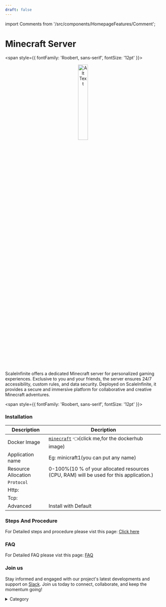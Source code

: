 ```yaml
---
draft: false
---
```

import Comments from '/src/components/HomepageFeatures/Comment';

 



# Minecraft Server

<span style={{ fontFamily: 'Roobert, sans-serif', fontSize: '12pt' }}>

<p align="center">
  <img src="/img/ssd.jpg" alt="Alt Text" width="25%"/>
</p>

ScaleInfinite offers a dedicated Minecraft server for personalized gaming experiences. Exclusive to you and your friends, the server ensures 24/7 accessibility, custom rules, and data security. Deployed on ScaleInfinite, it provides a secure and immersive platform for collaborative and creative Minecraft adventures.

</span>


<span style={{ fontFamily: 'Roobert, sans-serif', fontSize: '12pt' }}>

### Installation


|  Description          | Decription                                                                                                               | 
| --------------------- | ------                                                                                                                   | 
| Docker Image          |  [`minecraft`](https://hub.docker.com/r/itzg/minecraft-server) 👈(click me,for the dockerhub image)                                   |
| Application name      |  Eg: minicraft1(you can put any name)                                                                                        | 
| Resource Allocation   |  0-100%(10 % of your allocated resources (CPU, RAM) will be used for this application.)                                  | 
| `Protocol`            |                                                                                                                          | 
|  Http:                |                                                                                                                       |
|  Tcp:                 |                                                                                                                           | 
|    Advanced           |    Install with Default                                                                                                  |


### &#x20;Steps And Procedure&#x20;

For Detailed steps and procedure please vist this page: [Click here](https://techscaleinfinite.github.io/introduction/cloud-float/Steps%20and%20procedure)


### FAQ

For Detailed FAQ please vist this page: [FAQ](https://techscaleinfinite.github.io/FAQ)

### Join us

Stay informed and engaged with our project's latest developments and support on [Slack](https://app.slack.com/client/T04QS32JX6E/C04QKEWE146). Join us today to connect, collaborate, and keep the momentum going! &#x20;

<details>

<summary>Category</summary>

Kubernetes, cloud computing, DevOps, cloud services, hosting platform, container orchestration, cloud infrastructure, cloud deployment, cloud management, cloud technology, cloud solutions, gaming

</details>

</span>


<Comments />